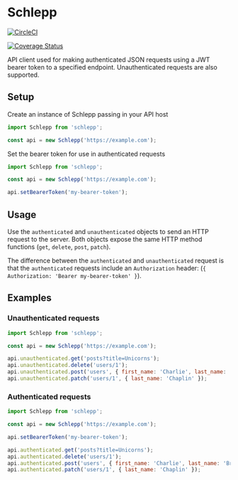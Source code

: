 # Schlepp

[![CircleCI](https://circleci.com/gh/TheGnarCo/schlepp/tree/master.svg?style=svg)](https://circleci.com/gh/TheGnarCo/schlepp/tree/master)

[![Coverage Status](https://coveralls.io/repos/github/TheGnarCo/schlepp/badge.svg?branch=master)](https://coveralls.io/github/TheGnarCo/schlepp?branch=master)

API client used for making authenticated JSON requests using a JWT bearer token to a
specified endpoint. Unauthenticated requests are also supported.

## Setup

Create an instance of Schlepp passing in your API host

```js
import Schlepp from 'schlepp';

const api = new Schlepp('https://example.com');
```

Set the bearer token for use in authenticated requests

```js
import Schlepp from 'schlepp';

const api = new Schlepp('https://example.com');

api.setBearerToken('my-bearer-token');
```

## Usage

Use the `authenticated` and `unauthenticated` objects to send an HTTP request to
the server. Both objects expose the same HTTP method functions (`get`, `delete`,
`post`, `patch`).

The difference between the `authenticated` and `unauthenticated` request is that the `authenticated` requests include an `Authorization` header: (`{ Authorization: 'Bearer my-bearer-token' }`).

## Examples

### Unauthenticated requests

```js
import Schlepp from 'schlepp';

const api = new Schlepp('https://example.com');

api.unauthenticated.get('posts?title=Unicorns');
api.unauthenticated.delete('users/1');
api.unauthenticated.post('users', { first_name: 'Charlie', last_name: 'Brown' });
api.unauthenticated.patch('users/1', { last_name: 'Chaplin' });
```

### Authenticated requests

```js
import Schlepp from 'schlepp';

const api = new Schlepp('https://example.com');

api.setBearerToken('my-bearer-token');

api.authenticated.get('posts?title=Unicorns');
api.authenticated.delete('users/1');
api.authenticated.post('users', { first_name: 'Charlie', last_name: 'Brown' });
api.authenticated.patch('users/1', { last_name: 'Chaplin' });
```
